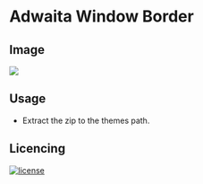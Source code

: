 # Adwaita Window Border

  ## Image
  ![](https://i.imgur.com/wwFiD64.png)

  ## Usage
  - Extract the zip to the themes path.

  ## Licencing
  [![license](https://img.shields.io/badge/License-GNU%20GPL-blue)](https://shields.io)
